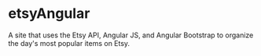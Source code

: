 # etsyAngular
A site that uses the Etsy API, Angular JS, and Angular Bootstrap to organize the day's most popular items on Etsy.
